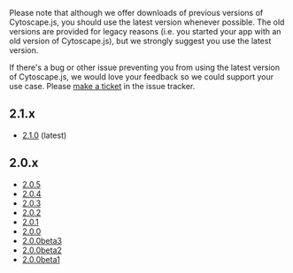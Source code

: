 Please note that although we offer downloads of previous versions of Cytoscape.js, you should use the latest version whenever possible.  The old versions are provided for legacy reasons (i.e. you started your app with an old version of Cytoscape.js), but we strongly suggest you use the latest version.

If there's a bug or other issue preventing you from using the latest version of Cytoscape.js, we would love your feedback so we could support your use case.  Please [make a ticket](https://github.com/cytoscape/cytoscape.js/issues/new) in the issue tracker. 

## 2.1.x
 * [2.1.0](http://cytoscape.github.com/cytoscape.js/download/cytoscape.js-2.1.0.zip) (latest)

## 2.0.x
 * [2.0.5](http://cytoscape.github.com/cytoscape.js/download/cytoscape.js-2.0.5.zip)
 * [2.0.4](http://cytoscape.github.com/cytoscape.js/download/cytoscape.js-2.0.4.zip)
 * [2.0.3](http://cytoscape.github.com/cytoscape.js/download/cytoscape.js-2.0.3.zip)
 * [2.0.2](http://cytoscape.github.com/cytoscape.js/download/cytoscape.js-2.0.2.zip)
 * [2.0.1](http://cytoscape.github.com/cytoscape.js/download/cytoscape.js-2.0.1.zip)
 * [2.0.0](http://cytoscape.github.com/cytoscape.js/download/cytoscape.js-2.0.0.zip) 
 * [2.0.0beta3](http://cytoscape.github.com/cytoscape.js/download/cytoscape.js-2.0.0beta3.zip)
 * [2.0.0beta2](http://cytoscape.github.com/cytoscape.js/download/cytoscape.js-2.0.0beta2.zip)
 * [2.0.0beta1](http://cytoscape.github.com/cytoscape.js/download/cytoscape.js-2.0.0beta1.zip)